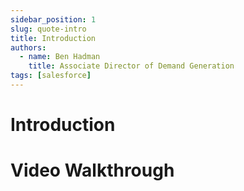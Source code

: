 ```yaml
---
sidebar_position: 1
slug: quote-intro
title: Introduction
authors:
  - name: Ben Hadman
    title: Associate Director of Demand Generation
tags: [salesforce]
---
```


# Introduction

# Video Walkthrough